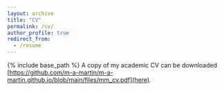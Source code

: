 ```yaml
---
layout: archive
title: "CV"
permalink: /cv/
author_profile: true
redirect_from:
  - /resume
---
```


{% include base_path %}
A copy of my academic CV can be downloaded [https://github.com/m-a-martin/m-a-martin.github.io/blob/main/files/mm_cv.pdf](here). 
